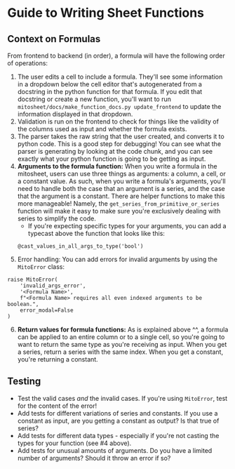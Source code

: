 # Guide to Writing Sheet Functions

## Context on Formulas
From frontend to backend (in order), a formula will have the following order of operations:
1. The user edits a cell to include a formula. They'll see some information in a dropdown below the cell editor that's autogenerated from a docstring in the python function for that formula. If you edit that docstring or create a new function, you'll want to run `mitosheet/docs/make_function_docs.py update_frontend` to update the information displayed in that dropdown. 
2. Validation is run on the frontend to check for things like the validity of the columns used as input and whether the formula exists.
3. The parser takes the raw string that the user created, and converts it to python code. This is a good step for debugging! You can see what the parser is generating by looking at the code chunk, and you can see exactly what your python function is going to be getting as input.
4. **Arguments to the formula function:** When you write a formula in the mitosheet, users can use three things as arguments: a column, a cell, or a constant value. As such, when you write a formula's arguments, you'll need to handle both the case that an argument is a series, and the case that the argument is a constant. There are helper functions to make this more manageable! Namely, the `get_series_from_primitive_or_series` function will make it easy to make sure you're exclusively dealing with series to simplify the code. 
    * If you're expecting specific types for your arguments, you can add a typecast above the function that looks like this:
    ```
    @cast_values_in_all_args_to_type('bool')
    ```
5. Error handling: You can add errors for invalid arguments by using the `MitoError` class:
```
raise MitoError(
    'invalid_args_error',
    '<Formula Name>',
    f"<Formula Name> requires all even indexed arguments to be boolean.",
    error_modal=False
)
```
6. **Return values for formula functions:** As is explained above ^^, a formula can be applied to an entire column or to a single cell, so you're going to want to return the same type as you're receiving as input. When you get a series, return a series with the same index. When you get a constant, you're returning a constant. 

## Testing 
* Test the valid cases *and* the invalid cases. If you're using `MitoError`, test for the content of the error!
* Add tests for different variations of series and constants. If you use a constant as input, are you getting a constant as output? Is that true of series? 
* Add tests for different data types - especially if you're not casting the types for your function (see #4 above). 
* Add tests for unusual amounts of arguments. Do you have a limited number of arguments? Should it throw an error if so? 
